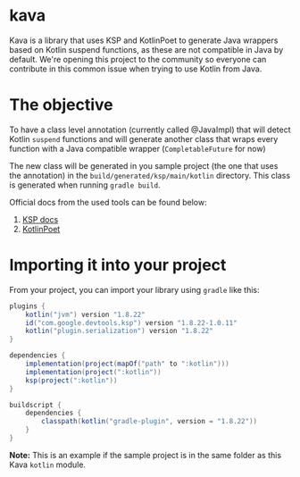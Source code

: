 # kava

Kava is a library that uses KSP and KotlinPoet to generate Java wrappers based on Kotlin suspend functions, as these are not compatible in Java by default. We're opening this project to the community so everyone can contribute in this common issue when trying to use Kotlin from Java.

# The objective

To have a class level annotation (currently called @JavaImpl) that will detect Kotlin `suspend` functions and will generate another class that wraps every function with a Java compatible wrapper (`CompletableFuture` for now)

The new class will be generated in you sample project (the one that uses the annotation) in the `build/generated/ksp/main/kotlin` directory. This class is generated when running `gradle build`.

Official docs from the used tools can be found below:
1. [KSP docs](https://kotlinlang.org/docs/ksp-quickstart.html)
2. [KotlinPoet](https://github.com/square/kotlinpoet)
   
# Importing it into your project

From your project, you can import your library using `gradle` like this:

```gradle
plugins {
    kotlin("jvm") version "1.8.22"
    id("com.google.devtools.ksp") version "1.8.22-1.0.11"
    kotlin("plugin.serialization") version "1.8.22"
}

dependencies {
    implementation(project(mapOf("path" to ":kotlin")))
    implementation(project(":kotlin"))
    ksp(project(":kotlin"))
}

buildscript {
    dependencies {
        classpath(kotlin("gradle-plugin", version = "1.8.22"))
    }
}
```

**Note:** This is an example if the sample project is in the same folder as this Kava `kotlin` module.
